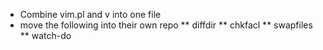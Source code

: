 * Combine vim.pl and v into one file
* move the following into their own repo
** diffdir
** chkfacl
** swapfiles
** watch-do
